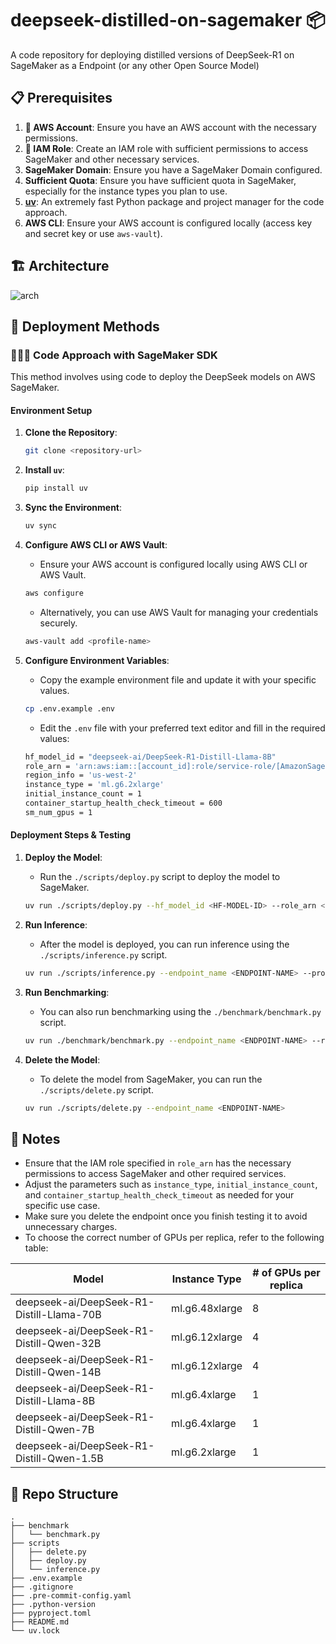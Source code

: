 # deepseek-distilled-on-sagemaker 📦

A code repository for deploying distilled versions of DeepSeek-R1 on SageMaker as a Endpoint (or any other Open Source Model)

## 📋 Prerequisites

1. **🔑 AWS Account**: Ensure you have an AWS account with the necessary permissions.
2. **🔐 IAM Role**: Create an IAM role with sufficient permissions to access SageMaker and other necessary services.
3. **SageMaker Domain**: Ensure you have a SageMaker Domain configured.
4. **Sufficient Quota**: Ensure you have sufficient quota in SageMaker, especially for the instance types you plan to use.
5. **[uv](https://docs.astral.sh/uv/)**: An extremely fast Python package and project manager for the code approach.
6. **AWS CLI**: Ensure your AWS account is configured locally (access key and secret key or use `aws-vault`).

## 🏗️ Architecture

![arch](https://github.com/user-attachments/assets/7d170170-52af-4786-b14f-7843e14208af)


## 🚀 Deployment Methods

### 👨🏻‍💻 Code Approach with SageMaker SDK

This method involves using code to deploy the DeepSeek models on AWS SageMaker.

#### Environment Setup

1. **Clone the Repository**:
    ```bash
    git clone <repository-url>
    ```

2. **Install `uv`**:
    ```bash
    pip install uv
    ```

3. **Sync the Environment**:
    ```bash
    uv sync
    ```

4. **Configure AWS CLI or AWS Vault**:
    - Ensure your AWS account is configured locally using AWS CLI or AWS Vault.
    ```bash
    aws configure
    ```
    - Alternatively, you can use AWS Vault for managing your credentials securely.
    ```bash
    aws-vault add <profile-name>
    ```

4. **Configure Environment Variables**:
    - Copy the example environment file and update it with your specific values.
    ```bash
    cp .env.example .env
    ```
    - Edit the `.env` file with your preferred text editor and fill in the required values:
    ```bash
    hf_model_id = "deepseek-ai/DeepSeek-R1-Distill-Llama-8B"
    role_arn = 'arn:aws:iam::[account_id]:role/service-role/[AmazonSageMaker-ExecutionRole-xxxxxxxxxxxxxxx]'
    region_info = 'us-west-2'
    instance_type = 'ml.g6.2xlarge'
    initial_instance_count = 1
    container_startup_health_check_timeout = 600
    sm_num_gpus = 1
    ```

#### Deployment Steps & Testing

1. **Deploy the Model**:
    - Run the `./scripts/deploy.py` script to deploy the model to SageMaker.
    ```bash
    uv run ./scripts/deploy.py --hf_model_id <HF-MODEL-ID> --role_arn <IAM-ROLE-ARN> --region_info <AWS-REGION> --instance_type <INSTANCE-TYPE> --initial_instance_count <INSTANCE-COUNT> --container_startup_health_check_timeout <TIMEOUT> --sm_num_gpus <NUM-GPUS>
    ```

2. **Run Inference**:
    - After the model is deployed, you can run inference using the `./scripts/inference.py` script.
    ```bash
    uv run ./scripts/inference.py --endpoint_name <ENDPOINT-NAME> --prompt "<PROMPT>" --temperature <TEMPERATURE> --max_new_tokens <MAX-NEW-TOKENS> --top_k <TOP-K> --top_p <TOP-P>
    ```

3. **Run Benchmarking**:
    - You can also run benchmarking using the `./benchmark/benchmark.py` script.
    ```bash
    uv run ./benchmark/benchmark.py --endpoint_name <ENDPOINT-NAME> --region_info <AWS-REGION> --output_dir <OUTPUT-DIR> --temperature <TEMPERATURE> --max_tokens <MAX-TOKENS> --top_p <TOP-P> --max_retries <MAX-RETRIES> --cold_start_loops <COLD-START-LOOPS> --stat_loops <STAT-LOOPS>
    ```

4. **Delete the Model**:
    - To delete the model from SageMaker, you can run the `./scripts/delete.py` script.
    ```bash
    uv run ./scripts/delete.py --endpoint_name <ENDPOINT-NAME>
    ```

## 📝 Notes

- Ensure that the IAM role specified in `role_arn` has the necessary permissions to access SageMaker and other required services.
- Adjust the parameters such as `instance_type`, `initial_instance_count`, and `container_startup_health_check_timeout` as needed for your specific use case.
- Make sure you delete the endpoint once you finish testing it to avoid unnecessary charges.
- To choose the correct number of GPUs per replica, refer to the following table:

| Model                                      | Instance Type   | # of GPUs per replica |
|--------------------------------------------|-----------------|-----------------------|
| deepseek-ai/DeepSeek-R1-Distill-Llama-70B  | ml.g6.48xlarge  | 8                     |
| deepseek-ai/DeepSeek-R1-Distill-Qwen-32B   | ml.g6.12xlarge  | 4                     |
| deepseek-ai/DeepSeek-R1-Distill-Qwen-14B   | ml.g6.12xlarge  | 4                     |
| deepseek-ai/DeepSeek-R1-Distill-Llama-8B   | ml.g6.4xlarge   | 1                     |
| deepseek-ai/DeepSeek-R1-Distill-Qwen-7B    | ml.g6.4xlarge   | 1                     |
| deepseek-ai/DeepSeek-R1-Distill-Qwen-1.5B  | ml.g6.2xlarge   | 1                     |

## 📂 Repo Structure

```
.
├── benchmark
│   └── benchmark.py
├── scripts
│   ├── delete.py
│   ├── deploy.py
│   └── inference.py
├── .env.example
├── .gitignore
├── .pre-commit-config.yaml
├── .python-version
├── pyproject.toml
├── README.md
└── uv.lock
```